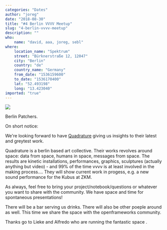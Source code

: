 ```yaml
---
categories: "Dates"
author: "joreg"
date: "2018-08-30"
title: "#4 Berlin VVVV Meetup"
slug: "4-berlin-vvvv-meetup"
description: ""
who: 
    name: "david, aaa, joreg, sebl"
where: 
    location_name: "Spektrum"
    street: "Bürknerstraße 12, 12047"
    city: "Berlin"
    country: "de"
    country_name: "Germany"
    from_date: "1536159600"
    to_date: "1536170400"
    lat: "52.493198"
    long: "13.423040"
imported: "true"
---
```



![](highres_474183749.jpg) 

Berlin Patchers.

On short notice:

We're looking forward to have [Quadrature](http://quadrature.co) giving us insights to their latest and greytest work.

Quadrature is a berlin based art collective. Their works revolves around space: data from space, humans in space, messages from space. The results are kinetic installations, performances, graphics, sculptures (actually anything but video) - and 99% of the time vvvv is at least involved in the making process.... They will show current work in progess, e.g. a new sound performance for the Kubus at ZKM.

As always, feel free to bring your project/notebook/questions or whatever you want to share with the community. We have space and time for spontaneous presentations!

There will be a bar serving us drinks. There will also be other poeple around as well. This time we share the space with the openframeworks community.

Thanks go to Lieke and Alfredo who are running the fantastic space [](https://spektrumberlin.de).